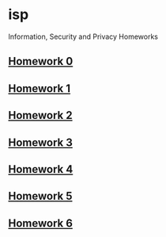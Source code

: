 # isp
Information, Security and Privacy Homeworks

## [Homework 0](./0/)

## [Homework 1](./1/)

## [Homework 2](./2/)

## [Homework 3](./3/)

## [Homework 4](./4/)

## [Homework 5](./5/)

## [Homework 6](./6/)
